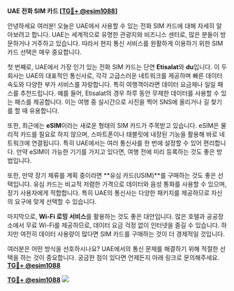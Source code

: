 **UAE 전화 SIM 카드 [[TG💪+ @esim1088](https://t.me/s/esim1088)]**

안녕하세요 여러분! 오늘은 UAE에서 사용할 수 있는 전화 SIM 카드에 대해 자세히 알아보려고 합니다. UAE는 세계적으로 유명한 관광지와 비즈니스 센터로, 많은 분들이 방문하거나 거주하고 있습니다. 따라서 현지 통신 서비스를 원활하게 이용하기 위한 SIM 카드 선택은 매우 중요합니다.

첫 번째로, UAE에서 가장 인기 있는 전화 SIM 카드는 단연 **Etisalat**와 **du**입니다. 이 두 회사는 UAE의 대표적인 통신사로, 각각 고급스러운 네트워크를 제공하며 빠른 데이터 속도와 다양한 부가 서비스를 자랑합니다. 특히 여행객이라면 데이터 요금제나 일일 패스를 추천드립니다. 예를 들어, Etisalat의 경우 하루 동안 무제한 데이터를 사용할 수 있는 패스를 제공합니다. 이는 여행 중 실시간으로 사진을 찍어 SNS에 올리거나 길 찾기를 할 때 유용합니다.

또한, 최근에는 **eSIM**이라는 새로운 형태의 SIM 카드가 주목받고 있습니다. eSIM은 물리적 카드를 필요로 하지 않으며, 스마트폰이나 태블릿에 내장된 기능을 활용해 바로 네트워크에 연결됩니다. 특히 UAE에서는 여러 통신사를 한 번에 설정할 수 있어 편리합니다. 만약 eSIM이 가능한 기기를 가지고 있다면, 여행 전에 미리 등록하는 것도 좋은 방법입니다.

또한, 만약 장기 체류를 계획 중이라면 **유심 카드(USIM)**를 구매하는 것도 좋은 선택입니다. 유심 카드는 비교적 저렴한 가격으로 데이터와 음성 통화를 사용할 수 있으며, 장기 사용자에게 적합합니다. 특히 UAE의 통신사는 다양한 패키지를 제공하므로 자신의 요구에 맞게 선택할 수 있습니다.

마지막으로, **Wi-Fi 로밍 서비스**를 활용하는 것도 좋은 대안입니다. 많은 호텔과 공공장소에서 무료 Wi-Fi를 제공하므로, 데이터 요금 걱정 없이 인터넷을 즐길 수 있습니다. 하지만 여전히 데이터 사용량이 많다면 SIM 카드를 구매하는 것이 더 경제적일 것입니다.

여러분은 어떤 방식을 선호하시나요? UAE에서의 통신 문제를 해결하기 위해 적절한 선택을 하는 것이 중요합니다. 궁금한 점이 있다면 언제든지 아래 링크로 문의해주세요. **[TG💪+ @esim1088](https://t.me/s/esim1088)**

**[TG💪+ @esim1088](https://t.me/s/esim1088) ![](https://i.postimg.cc/Y0z9fWf4/image.png)**